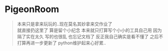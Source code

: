 # PigeonRoom
> 本来只是拿来玩玩的..现在莫名其妙拿来交作业了  
> 就直接扔这里了 算是留个小纪念 本来就只打算写个小小的工具自己用
> 因为隔了实在太久 写的也很乱 也忘记文档了 反正我自己确实是看不懂了
> 之后不打算再进一步更新了 python维护起来心好累..
